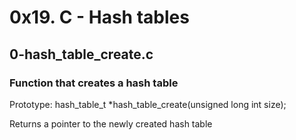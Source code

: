 # 0x19. C - Hash tables
## 0-hash_table_create.c
### Function that creates a hash table
<style>p {margin-bottom: 0px;}></style>
<p>Prototype: hash_table_t *hash_table_create(unsigned long int size);</p>
<p>Returns a pointer to the newly created hash table</p>
